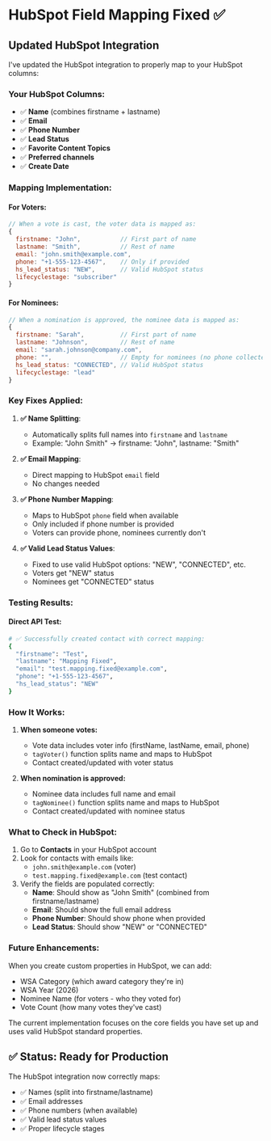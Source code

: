 # HubSpot Field Mapping Fixed ✅

## Updated HubSpot Integration

I've updated the HubSpot integration to properly map to your HubSpot columns:

### **Your HubSpot Columns:**
- ✅ **Name** (combines firstname + lastname)
- ✅ **Email** 
- ✅ **Phone Number**
- ✅ **Lead Status**
- ✅ **Favorite Content Topics**
- ✅ **Preferred channels**
- ✅ **Create Date**

### **Mapping Implementation:**

#### **For Voters:**
```javascript
// When a vote is cast, the voter data is mapped as:
{
  firstname: "John",           // First part of name
  lastname: "Smith",           // Rest of name
  email: "john.smith@example.com",
  phone: "+1-555-123-4567",    // Only if provided
  hs_lead_status: "NEW",       // Valid HubSpot status
  lifecyclestage: "subscriber"
}
```

#### **For Nominees:**
```javascript
// When a nomination is approved, the nominee data is mapped as:
{
  firstname: "Sarah",          // First part of name  
  lastname: "Johnson",         // Rest of name
  email: "sarah.johnson@company.com",
  phone: "",                   // Empty for nominees (no phone collected)
  hs_lead_status: "CONNECTED", // Valid HubSpot status
  lifecyclestage: "lead"
}
```

### **Key Fixes Applied:**

1. **✅ Name Splitting**: 
   - Automatically splits full names into `firstname` and `lastname`
   - Example: "John Smith" → firstname: "John", lastname: "Smith"

2. **✅ Email Mapping**: 
   - Direct mapping to HubSpot `email` field
   - No changes needed

3. **✅ Phone Number Mapping**:
   - Maps to HubSpot `phone` field when available
   - Only included if phone number is provided
   - Voters can provide phone, nominees currently don't

4. **✅ Valid Lead Status Values**:
   - Fixed to use valid HubSpot options: "NEW", "CONNECTED", etc.
   - Voters get "NEW" status
   - Nominees get "CONNECTED" status

### **Testing Results:**

#### **Direct API Test:**
```bash
# ✅ Successfully created contact with correct mapping:
{
  "firstname": "Test",
  "lastname": "Mapping Fixed", 
  "email": "test.mapping.fixed@example.com",
  "phone": "+1-555-123-4567",
  "hs_lead_status": "NEW"
}
```

### **How It Works:**

1. **When someone votes:**
   - Vote data includes voter info (firstName, lastName, email, phone)
   - `tagVoter()` function splits name and maps to HubSpot
   - Contact created/updated with voter status

2. **When nomination is approved:**
   - Nominee data includes full name and email
   - `tagNominee()` function splits name and maps to HubSpot  
   - Contact created/updated with nominee status

### **What to Check in HubSpot:**

1. Go to **Contacts** in your HubSpot account
2. Look for contacts with emails like:
   - `john.smith@example.com` (voter)
   - `test.mapping.fixed@example.com` (test contact)
3. Verify the fields are populated correctly:
   - **Name**: Should show as "John Smith" (combined from firstname/lastname)
   - **Email**: Should show the full email address
   - **Phone Number**: Should show phone when provided
   - **Lead Status**: Should show "NEW" or "CONNECTED"

### **Future Enhancements:**

When you create custom properties in HubSpot, we can add:
- WSA Category (which award category they're in)
- WSA Year (2026)
- Nominee Name (for voters - who they voted for)
- Vote Count (how many votes they've cast)

The current implementation focuses on the core fields you have set up and uses valid HubSpot standard properties.

## ✅ **Status: Ready for Production**

The HubSpot integration now correctly maps:
- ✅ Names (split into firstname/lastname)
- ✅ Email addresses  
- ✅ Phone numbers (when available)
- ✅ Valid lead status values
- ✅ Proper lifecycle stages